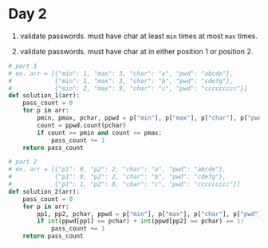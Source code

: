# Day 2

1. validate passwords. must have char at least ``min`` times 
at most ``max`` times.

2. validate passwords. must have char at in either
position 1 or position 2.

```python
# part 1
# ex. arr = [{"min": 1, "max": 3, "char": "a", "pwd": "abcde"},
#            {"min": 1, "max": 3, "char": "b", "pwd": "cdefg"},
#            {"min": 2, "max": 9, "char": "c", "pwd": "ccccccccc"}]
def solution_1(arr):
    pass_count = 0 
    for p in arr:
        pmin, pmax, pchar, ppwd = p["min"], p["max"], p["char"], p["pwd"]
        count = ppwd.count(pchar)
        if count >= pmin and count <= pmax:
            pass_count += 1
    return pass_count

# part 2
# ex. arr = [{"p1": 0, "p2": 2, "char": "a", "pwd": "abcde"},
#            {"p1": 0, "p2": 2, "char": "b", "pwd": "cdefg"},
#            {"p1": 1, "p2": 8, "char": "c", "pwd": "ccccccccc"}]
def solution_2(arr):
    pass_count = 0
    for p in arr:
        pp1, pp2, pchar, ppwd = p["min"], p["max"], p["char"], p["pwd"]
        if int(ppwd[pp1] == pchar) + int(ppwd[pp2] == pchar) == 1:
            pass_count += 1
    return pass_count
```